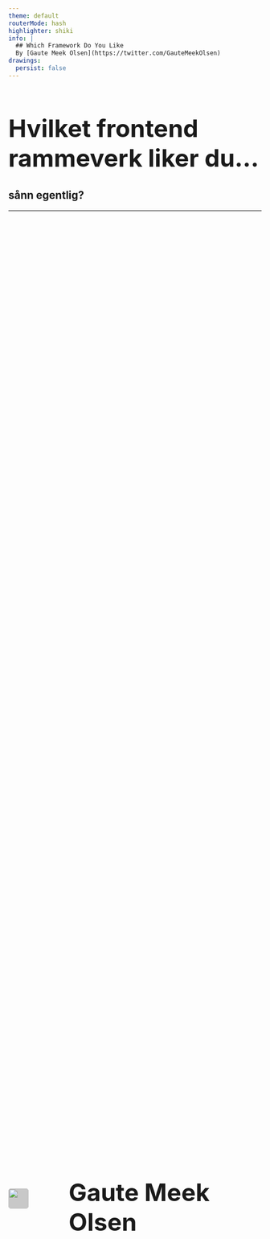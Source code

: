 ```yaml
---
theme: default
routerMode: hash
highlighter: shiki
info: |
  ## Which Framework Do You Like
  By [Gaute Meek Olsen](https://twitter.com/GauteMeekOlsen)
drawings:
  persist: false
---
```


# Hvilket frontend rammeverk liker du...

<h2 v-click>sånn egentlig?</h2>

---

<div class="row">
  <img src="/gaute.jpg">
  <div class="column">
    <h1>Gaute Meek Olsen</h1>
    <Capra/>
  </div>
</div>

<style>
.row{
  display: flex;
  justify-content: center;
  align-items: center;
  height: 100%;
  gap: 5rem;
}

.column{
  display: flex;
  flex-direction: column;
  justify-content: center;
}

img{
  height: 320px;
  border-radius: 40px;
}

h1{
  font-size: 3rem;
}
</style>

---

# Hva er et frontend rammeverk?

<ul v-click>
  <li>Abstraksjon</li>
  <li>Oppsett/struktur for å lage HTML, JS og CSS</li>
  <li>Lar deg utvikle UI komponenter</li>
  <li>Holder på data</li>
  <li>Reaktiv UI basert på data</li>
</ul>

---
  
<BarChart title="State of JS 21 - Usage" postfix="%" :bars="[
  { name: 'React', points: 80 }, 
  { name: 'Vue', points: 51 }, 
  { name: 'Angular', points: 54 },
  { name: 'Svelte', points: 20 },
  { name: 'Preact', points: 14 },
  { name: 'Ember', points: 9 },
  { name: 'Lit', points: 7 },
  { name: 'Alpine', points: 6 },
  { name: 'Solid', points: 3 },
  { name: 'Stimulus', points: 2 },
  ]"/>

---

<BarChart title="NPM Installs Weekly" :bars="[
  { name: 'React', points: 15_200_000 }, 
  { name: 'Vue', points: 3_100_000 }, 
  { name: 'Angular', points: 2_900_000 },
  { name: 'Svelte', points: 260_000 },
  { name: 'Preact', points: 1_100_000 },
  { name: 'Ember', points: 3_700 },
  { name: 'Lit', points: 120_000 },
  { name: 'Alpine', points: 86_000 },
  { name: 'Solid', points: 17_000 },
  { name: 'Stimulus', points: 157_000 },
  ]"/>

---

<BarChart title="GitHub Stars" :bars="[
  { name: 'React', points: 184_000 }, 
  { name: 'Vue', points: 194_000 }, 
  { name: 'Angular', points: 80_000 },
  { name: 'Svelte', points: 57_000 },
  { name: 'Preact', points: 31_000 },
  { name: 'Ember', points: 22_000 },
  { name: 'Lit', points: 11_000 },
  { name: 'Alpine', points: 20_000 },
  { name: 'Solid', points: 16_000 },
  { name: 'Stimulus', points: 11_000 },
  ]"/>


---

<BarChart title="Developer Tools Extension Installs" :bars="[
  { name: 'React', points: 140_000+3_000_000 }, 
  { name: 'Vue', points: 90_000+1_200_000 }, 
  { name: 'Angular', points: 100_000 },
  { name: 'Svelte', points: 2_000+10_000 },
  { name: 'Preact', points: 1_000+6_000 },
  { name: 'Ember', points: 2_000+40_000 },
  { name: 'Alpine', points: 1_000+9_000 },
  ]"/>

---

<BarChart title="Stackoverflow Watchers" :bars="[
  { name: 'React', points: 309_000 }, 
  { name: 'Vue', points: 84_200 }, 
  { name: 'Angular', points: 178_000 },
  { name: 'Svelte', points: 2_300 },
  { name: 'Preact', points: 225 },
  { name: 'Ember', points: 5_100 },
  { name: 'Lit', points: 49 },
  { name: 'Alpine', points: 232 },
  { name: 'Solid', points: 26 },
  { name: 'Stimulus', points: 119 },
  ]"/>

---

<BarChart title="Slått sammen" postfix="%" :bars="[
  { name: 'React', points: Number(([32.5,66.2,29.4,68.2,53.3].reduce((acc, p) => acc + p, 0)/5).toFixed(1)) },
  { name: 'Vue', points: Number(([20.7,13.5,31,28,14.5].reduce((acc, p) => acc + p, 0)/5).toFixed(1)) },
  { name: 'Angular', points: Number(([22,12.6,12.8,2.2,30.7].reduce((acc, p) => acc + p, 0)/5).toFixed(1)) },
  { name: 'Svelte', points: Number(([8.1,1.1,9.1,0.3,0.4].reduce((acc, p) => acc + p, 0)/5).toFixed(1)) },
  { name: 'Preact', points: Number(([5.7,4.8,5,0.2,0].reduce((acc, p) => acc + p, 0)/5).toFixed(1)) },
  { name: 'Ember', points: Number(([3.7,0,3.5,0.9,0.9].reduce((acc, p) => acc + p, 0)/5).toFixed(1)) },
  { name: 'Lit', points: Number(([2.8,0.5,1.8,0,0].reduce((acc, p) => acc + p, 0)/5).toFixed(1)) },
  { name: 'Alpine', points: Number(([2.4,0.4,3.2,0.2,0].reduce((acc, p) => acc + p, 0)/5).toFixed(1)) },
  { name: 'Solid', points: Number(([1.2,0.1,2.6,0,0].reduce((acc, p) => acc + p, 0)/5).toFixed(1)) },
  { name: 'Stimulus', points: Number(([0.8,0.7,1.8,0,0].reduce((acc, p) => acc + p, 0)/5).toFixed(1)) },
  ]"/>

---

## Bli med å gi din stemme

<div class="center">
  <img src="/qr-vote.png" alt="QR code"/>
  <a href="https://gaute-talks.netlify.app/which-framework-do-you-like-voting/" target="_blank">https://gaute-talks.netlify.app/which-framework-do-you-like-voting/</a>
  <Ready/>
</div>

<style>
  img{
    border-radius: 15px;
    height: 35%;
    width: 35%;
  }

  .center{
    display: flex;
    flex-direction: column;
    align-items: center;
    margin-top: 15px;
    gap: 15px;
  }
</style>

---

# Hvilken foretrekker du?

<section class="options">
  <div><logos-react class="text-9xl"/></div>
  <div><logos-angular-icon class="text-9xl"/></div>
  <div><logos-vue class="text-9xl"/></div>
  <div><logos-svelte-icon class="text-9xl"/></div>
  <div><mdi-head-question-outline class="text-9xl"/></div>
</section>
<Voting :index="1" votekey="prefers"/>

---

<Vote title="Hvilken foretrekker du?" votekey="prefers"/>

---

# React

- Av Facebook / Meta
- Public release 2013
- Current release v18
- ~~Library~~
- 2019 React hooks

---

## React komponent

```jsx
export function MyButton() {
  return (
    <button>Click me</button>
  );
}
```

---

## React komponent

```jsx{1,6}
import { MyButton } from './MyButton'

function MyApp() {
  return (
    <div>
      <MyButton />
    </div>
  );
}
```

---

## React data

```jsx
function Counter() {
  const [count, setCount] = useState(0)
  
  return (
    <>
      <span>Count is {count}</span>
      <button onClick={() => setCount(count + 1)}>Bump</button>
    </>
  );
}
```

---

# Angular

- Av Google
- Ikke AngularJS
- Initial release 2016
- Current release v13
- Decorators
- Dependency injection

---

## Angular komponent

*my-button.component.ts*:
```ts
@Component({
  selector: 'app-my-button',
  templateUrl: './my-button.component.html',
  styleUrls: ['./my-button.component.css']
})
export class MyButtonComponent {
  constructor() {}
}
```

**my-button.component.html**:
```html
<button>Click me</button>
```

---

## Angular komponent

*app.module.ts*:
```ts{4}
@NgModule({
  declarations: [
    AppComponent,
    MyButtonComponent,
  ],
  bootstrap: [AppComponent]
})
export class AppModule { }
```

*html fil*:
```html
<div>
  <app-my-button></app-my-button>
</div>
```

---

## Angular data

```ts
@Component({
  selector: 'app-counter',
  templateUrl: './counter.component.html',
})
export class CounterComponent {
  count = 0
  increment(){
    this.count++
  }
}
```

```html
<span>Count is {{count}}</span>
<button (click)="increment()">Bump</button>
```

---

# Vue

- Av Evan You
- Initial release 2013
- Full time siden 2016
- Progressive framework
- 2020 Composition API

---

## Vue komponent

```vue
<script lang="ts">
</script>

<template>
  <button>Click me</button>
</template>

<style scoped>
button {
  cursor: pointer;
}
</style>
```

---

## Vue komponent

```vue{2,7}
<script setup lang="ts">
import MyButton from './MyButton.vue'
</script>

<template>
  <div>
    <MyButton/>
  </div>
</template>
```

---

## Vue data

```vue
<script setup lang="ts">
const count = ref(0)
</script>

<template>
  <span>Count is {{count}}</span>
  <button @click="count++">Bump</button>
</template>
```

---

# Svelte

- Av Rich Harris
- Initial release 2016
- Compiler

---

## Svelte komponent

```svelte
<script lang="ts">
</script>

<button>Click me</button>

<style>
button {
  cursor: pointer;
}
</style>
```

---

## Svelte komponent

```svelte{2,6}
<script lang="ts">
import MyButton from './MyButton.svelte'
</script>

<div>
  <MyButton/>
</div>
```

---

## Svelte data

```svelte
<script lang="ts">
let count = 0
</script>

<template>
  <span>Count is {count}</span>
  <button on:click={() => count++}>Bump</button>
</template>
```

---

# Hva er viktig for et framework?

* Utvikler opplevelse
* Performance
* Økosystem

---
layout: center
---

# Utivkler opplevelse - 💯 poeng

---

# JavaScript eller TypeScript?

<section class="options">
  <div><logos-javascript class="text-9xl"/></div>
  <div><logos-typescript-icon class="text-9xl"/></div>
</section>
<Voting :index="2" votekey="language"/>

---

<Vote title="JavaScript eller TypeScript?" votekey="language"/>

---

# Template

<section class="options">

<div>
JSX

```jsx
function MyComponent() {
  const world = 'CapraCon'
  return (
    <>
      <h1>Hello {world}</h1>
      <p>Do you like JSX?</p>
    </>
  );
}
```

</div>
<div>
HTML

```html
<h1>Hello {{world}}</h1>
<p>Do you like HTML?</p>
```

</div>
<div>
Single File Comonent

```svelte
<script>
const world = 'CapraCon'
</script>

<h1>Hello {world}</h1>
<p>Do you like SFC?</p>

<style></style>
```

</div>
</section>

<Voting :index="3" votekey="template"/>

---

<Vote title="Template" votekey="template"/>

---

# Conditional rendering

<section class="options">

<div>
Short circuit

```jsx
{ day && <p>☀️</p> }
```

</div>
<div>
Directive

```html
<p v-if="day">☀️</p>
```

</div>
<div>
Svelte syntax

```svelte
{#if day}
  <p>☀️</p>
{/if}
```

</div>
</section>

<Voting :index="4" votekey="if"/>

---

<Vote title="Conditional rendering" votekey="if"/>

---

# Liste

<section class="options grid">

<div>
React

```jsx
<ul>
  {todos.map(todo => 
    <li key={todo.id}>{todo.text}</li>
  )}
</ul >
```

</div>
<div>
Angular

```html
<ul>
  <li
    *ngFor="let todo of todos; trackBy: trackByFn" 
  >{{todo.text}}</li>
</ul>
```

</div>
<div>
Vue

```html
<ul>
  <li v-for="todo in todos" :key="todo.id">{{todo.text}}</li>
</ul>
```

</div>
<div>
Svelte

```svelte
<ul>
  {#each todos as todo (todo.id)}
    <li>{todo}</li>
  {/each}
</ul>
```

</div>
</section>

<Voting :index="6" votekey="list"/>

---

<Vote title="Liste" votekey="list"/>

---

# State

<section class="options grid">

<div>
React

```jsx
const [position, setPosition] = useState({ x: 0, y: 0 })
const moveX = (x) => setPosition({...position, x: x})
```

</div>
<div>
Angular

```ts
class MyComponent {
  position = { x: 0, y: 0 }
  moveX(x: number){
    this.position.x = x
  }
}
```

</div>
<div>
Vue

```js
const position = reactive({ x: 0, y: 0 })
const moveX = (x) => position.x = x
```

</div>
<div>
Svelte

```js
const position = { x: 0, y: 0 }
const moveX = (x) => position.x = x
```

</div>
</section>

<Voting :index="8" votekey="state"/>

---

<Vote title="State" votekey="state"/>

---

# Beregnet verdi

<section class="options grid">

<div>
React

```jsx
const [count, setCount] = useState(0)
const double = count * 2
```

</div>
<div>
Angular

```ts
class MyComponent {
  count = 0
  double(){
    return this.count * 2
  }
}
```

</div>
<div>
Vue

```js
const count = ref(0)
const double = computed(() => count.value * 2)
```

</div>
<div>
Svelte

```js
let count = 0
$: double = count * 2
```

</div>
</section>

<Voting :index="9" votekey="computed"/>

---

<Vote title="Beregnet verdi" votekey="computed"/>

---

# Props

<section class="options grid">

<div>
React

```jsx
function MyComponent(props: { count: number }){
  return <p>Count: {props.count}</p>
}
```
```jsx
<MyComponent count={count}>
```

</div>
<div>
Angular

```ts
class MyComponent {
  @Input() count!: number
}
```
```html
<app-my-component [count]="count"></app-my-component>
```

</div>
<div>
Vue

```vue
<script setup lang="ts">
defineProps<{
  count: number
}>()
</script>
<template>
  <p>Count: {{count}}</p>
</template>
```
```html
<MyComponent :count="count"/>
```

</div>
<div>
Svelte

```svelte
<script lang="ts">
export let count: number
</script>
<p>Count: {count}</p>
```
```html
<MyComponent {count}/>
```

</div>
</section>

<Voting :index="10" votekey="props"/>

---

<Vote title="Props" votekey="props"/>

---

### Spør meg senere om 🕙

- Global state
- Watchers/side effects
- Lifecycle methods

---

# Utivkler opplevelse 

<DX/>

---
layout: center
---

# Performance - 💯 poeng

---

# App size

|           | Vue     | Svelte | React   | Angular
| --------- | ------- | ------ | ------- | --------
| Component | 1.45kb  | 2.31kb | 1.56kb  | 1.68kB  
| Vendor    | 18.10kb | 1.54kb | 38.55kb | 41.74kB 

---

# App size

<div class="center">
  <img src="/chart.png" alt="App size chart"/>
</div>

<style>
  img{
    height: 80%;
    width: 80%;
  }

  .center{
    display: flex;
    flex-direction: column;
    align-items: center;
    margin-top: 15px;
    gap: 15px;
  }
</style>
---

# App size

| Komponenter | Vue   | Svelte | React | Angular
| ----------- | ----- | ------ | ----- | --------
| 10          | 6 🏅  | 10 🏅 |       |    
| 50          | 10 🏅 | 3 🏅  | 3 🏅 |   
| 200         | 10 🏅 |       | 4 🏅  | 2 🏅

---

# App performance

[js-framework-benchmark](https://krausest.github.io/js-framework-benchmark/current.html)
---

# App performance

|                   | Vue    | Svelte | React | Angular
| ----------------- | ------ | ------ | ----- | --------
| Data changes      | 10 🏅 | 8 🏅   |       | 
| Startup           | 6 🏅  | 9 🏅   | 2 🏅  |   
| Memory allocation | 6 🏅  | 10 🏅  | 1 🏅  | 

---
layout: center
---

# Økosystem - 💯 poeng

---

<BarChart title="Slått sammen" postfix="%" :bars="[
  { name: 'React', points: Number(([32.5,66.2,29.4,68.2,53.3].reduce((acc, p) => acc + p, 0)/5).toFixed(1)) },
  { name: 'Vue', points: Number(([20.7,13.5,31,28,14.5].reduce((acc, p) => acc + p, 0)/5).toFixed(1)) },
  { name: 'Angular', points: Number(([22,12.6,12.8,2.2,30.7].reduce((acc, p) => acc + p, 0)/5).toFixed(1)) },
  { name: 'Svelte', points: Number(([8.1,1.1,9.1,0.3,0.4].reduce((acc, p) => acc + p, 0)/5).toFixed(1)) },
]"/>

|         | Poeng
| ------- | -----  
| React   | 20 🏅  
| Vue     | 9 🏅   
| Angular | 6 🏅   
| Svelte  | 2 🏅   

---

# Metaframework

|         | Metaframework                                                                              | Poeng
| ------- | -------------------------------------------------------------------------------------------| ------
| React   | <logos-astro/> <logos-nextjs/> <logos-remix-icon/> <logos-gatsby/> <logos-docusaurus/> +5  | 30 🏅
| Vue     | <logos-astro/> <logos-nuxt-icon/> <logos-gridsome-icon/> +3                                | 18🏅
| Svelte  | <logos-astro/> <logos-svelte-icon/> +1                                                     | 9🏅
| Angular | <logos-angular-icon/> +1                                                                   | 6🏅

<style>
  svg, img{
    height: 40px;
    width: 40px;
    background: #87878773;
    border-radius: 5px;
    display: inline-block;
    vertical-align: middle;
  }
</style>

<!--
React: Astro, Next.js, Remix, Umi, Blitz, After.js, Fusion.js | Gatsby, Docusaurus, React Static
Vue: Astro, Nuxt, Factor, VitePress, Gridsome, Saber
Angular: Scully, Angular Universal
Svelte: Astro, SvelteKit, Elder.js
-->

---

<Winner/>

---

## Slides

- [gaute-talks.netlify.app](https://gaute-talks.netlify.app/which-framework-do-you-like/index.html)

## Kilder

- [frontend-framework-compare](https://github.com/gautemo/frontend-framework-compare)
- [GitHub stars](https://bestofjs.org/projects?tags=framework)
- [js-framework-benchmark](https://krausest.github.io/js-framework-benchmark/current.html)
- [frontend-framework-size-analysis](https://github.com/gautemo/frontend-framework-size-analysis)
- [Metaframeworks SSG](https://bestofjs.org/projects?tags=ssg)
- [Metaframeworks SSR](https://bestofjs.org/projects?tags=nodejs-framework)

